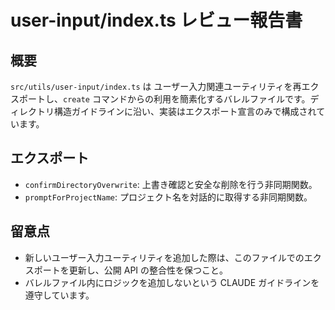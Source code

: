 # user-input/index.ts レビュー報告書

## 概要

`src/utils/user-input/index.ts` は ユーザー入力関連ユーティリティを再エクスポートし、`create` コマンドからの利用を簡素化するバレルファイルです。ディレクトリ構造ガイドラインに沿い、実装はエクスポート宣言のみで構成されています。

## エクスポート

- `confirmDirectoryOverwrite`: 上書き確認と安全な削除を行う非同期関数。
- `promptForProjectName`: プロジェクト名を対話的に取得する非同期関数。

## 留意点

- 新しいユーザー入力ユーティリティを追加した際は、このファイルでのエクスポートを更新し、公開 API の整合性を保つこと。
- バレルファイル内にロジックを追加しないという CLAUDE ガイドラインを遵守しています。